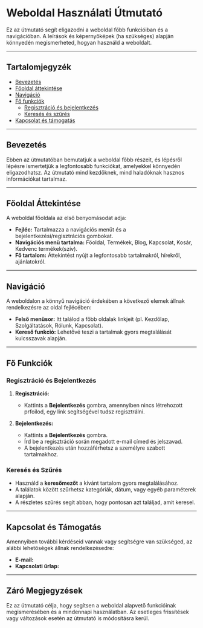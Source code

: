 # Weboldal Használati Útmutató

Ez az útmutató segít eligazodni a weboldal főbb funkcióiban és a navigációban. A leírások és képernyőképek (ha szükséges) alapján könnyedén megismerheted, hogyan használd a weboldalt.

---

## Tartalomjegyzék

- [Bevezetés](#bevezetés)
- [Főoldal áttekintése](#főoldal-áttekintése)
- [Navigáció](#navigáció)
- [Fő funkciók](#fő-funkciók)
  - [Regisztráció és bejelentkezés](#regisztráció-és-bejelentkezés)
  - [Keresés és szűrés](#keresés-és-szűrés)
- [Kapcsolat és támogatás](#kapcsolat-és-támogatás)

---

## Bevezetés

Ebben az útmutatóban bemutatjuk a weboldal főbb részeit, és lépésről lépésre ismertetjük a legfontosabb funkciókat, amelyekkel könnyedén eligazodhatsz. Az útmutató mind kezdőknek, mind haladóknak hasznos információkat tartalmaz.

---

## Főoldal Áttekintése

A weboldal főoldala az első benyomásodat adja:

- **Fejléc:** Tartalmazza a navigációs menüt és a bejelentkezési/regisztrációs gombokat.
- **Navigációs menü tartalma:** Föoldal, Termékek, Blog, Kapcsolat, Kosár, Kedvenc termékek(szív).
- **Fő tartalom:** Áttekintést nyújt a legfontosabb tartalmakról, hírekről, ajánlatokról.

---

## Navigáció

A weboldalon a könnyű navigáció érdekében a következő elemek állnak rendelkezésre az oldal fejlécében:

- **Felső menüsor:** Itt találod a főbb oldalak linkjeit (pl. Kezdőlap, Szolgáltatások, Rólunk, Kapcsolat).
- **Kereső funkció:** Lehetővé teszi a tartalmak gyors megtalálását kulcsszavak alapján.

---

## Fő Funkciók

### Regisztráció és Bejelentkezés

1. **Regisztráció:**
   - Kattints a **Bejelentkezés** gombra, amennyiben nincs létrehozott prfoilod, egy link segítségével tudsz regisztrálni.

2. **Bejelentkezés:**
   - Kattints a **Bejelentkezés** gombra.
   - Írd be a regisztráció során megadott e-mail címed és jelszavad.
   - A bejelentkezés után hozzáférhetsz a személyre szabott tartalmakhoz.


### Keresés és Szűrés

- Használd a **keresőmezőt** a kívánt tartalom gyors megtalálásához.
- A találatok között szűrhetsz kategóriák, dátum, vagy egyéb paraméterek alapján.
- A részletes szűrés segít abban, hogy pontosan azt találjad, amit keresel.

---

## Kapcsolat és Támogatás

Amennyiben további kérdéseid vannak vagy segítségre van szükséged, az alábbi lehetőségek állnak rendelkezésedre:

- **E-mail:** 
- **Kapcsolati űrlap:** 

---

## Záró Megjegyzések

Ez az útmutató célja, hogy segítsen a weboldal alapvető funkcióinak megismerésében és a mindennapi használatban. Az esetleges frissítések vagy változások esetén az útmutató is módosításra kerül.